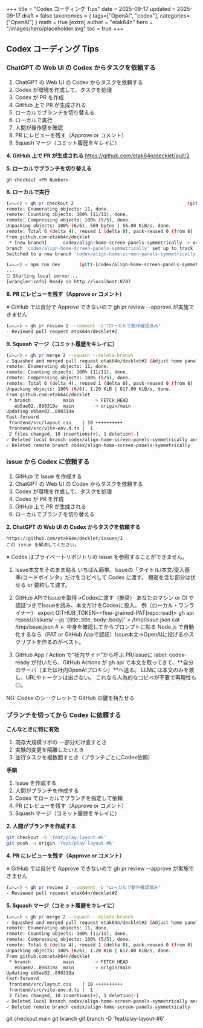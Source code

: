 +++
title = "Codex コーディング Tips"
date = 2025-09-17
updated = 2025-09-17
draft = false
taxonomies = { tags=["OpenAI", "codex"], categories=["OpenAI"] }
math = true
[extra]
author = "etak64n"
hero = "/images/hero/placeholder.svg"
toc = true
+++

## Codex コーディング Tips

### ChatGPT の Web UI の Codex からタスクを依頼する 

1. ChatGPT の Web UI の Codex からタスクを依頼する
2. Codex が環境を作成して、タスクを処理
3. Codex が PR を作成
4. GitHub 上で PR が生成される
5. ローカルでブランチを切り替える
6. ローカルで実行
7. 人間が操作感を確認
8. PR にレビューを残す（Approve or コメント）
9. Squash マージ（コミット履歴をキレイに）

**4. GitHub 上で PR が生成される**
https://github.com/etak64n/decklet/pull/2

**5. ローカルでブランチを切り替える**

```
gh checkout <PR Number>
```

**6. ローカルで実行**

```sh
(๑>ᴗ<) < gh pr checkout 2                                          (git)-[main]
remote: Enumerating objects: 11, done.
remote: Counting objects: 100% (11/11), done.
remote: Compressing objects: 100% (5/5), done.
Unpacking objects: 100% (6/6), 569 bytes | 56.00 KiB/s, done.
remote: Total 6 (delta 4), reused 1 (delta 0), pack-reused 0 (from 0)
From github.com:etak64n/decklet
 * [new branch]      codex/align-home-screen-panels-symmetrically -> origin/codex/align-home-screen-panels-symmetrically
branch 'codex/align-home-screen-panels-symmetrically' set up to track 'origin/codex/align-home-screen-panels-symmetrically'.
Switched to a new branch 'codex/align-home-screen-panels-symmetrically'

(๑>ᴗ<) < npm run dev       (git)-[codex/align-home-screen-panels-symmetrically]
...
⎔ Starting local server...
[wrangler:info] Ready on http://localhost:8787
```

**8. PR にレビューを残す（Approve or コメント）**

※ GitHub では自分で Approve できないので gh pr review --approve が実施できません

```sh
(๑>ᴗ<) < gh pr review 2 --comment -b "ローカルで動作確認済み"
- Reviewed pull request etak64n/decklet#2
```

**9. Squash マージ（コミット履歴をキレイに）**

```sh
(๑>ᴗ<) < gh pr merge 2 --squash --delete-branch
✓ Squashed and merged pull request etak64n/decklet#2 (Adjust home panel grid layout)
remote: Enumerating objects: 11, done.
remote: Counting objects: 100% (11/11), done.
remote: Compressing objects: 100% (5/5), done.
remote: Total 6 (delta 4), reused 1 (delta 0), pack-reused 0 (from 0)
Unpacking objects: 100% (6/6), 1.20 KiB | 617.00 KiB/s, done.
From github.com:etak64n/decklet
 * branch            main       -> FETCH_HEAD
   eb5ae02..898319a  main       -> origin/main
Updating eb5ae02..898319a
Fast-forward
 frontend/src/layout.css    | 10 ++++++++++
 frontend/src/vite-env.d.ts |  1 -
 2 files changed, 10 insertions(+), 1 deletion(-)
✓ Deleted local branch codex/align-home-screen-panels-symmetrically and switched to branch main
✓ Deleted remote branch codex/align-home-screen-panels-symmetrically
```

### issue から Codex に依頼する

1. GitHub で issue を作成する
2. ChatGPT の Web UI の Codex からタスクを依頼する
3. Codex が環境を作成して、タスクを処理
4. Codex が PR を作成
5. GitHub 上で PR が生成される
6. ローカルでブランチを切り替える

**2. ChatGPT の Web UI の Codex からタスクを依頼する**

```
https://github.com/etak64n/decklet/issues/3
この issue を解決してください。
```

※ Codex はプライベートリポジトリの issue を参照することができません。
1. Issue本文をそのまま貼る
いちばん簡単。Issueの「タイトル/本文/受入基準/コードポインタ」だけをコピペして Codex に渡す。
機密を含む部分は伏せる or 要約して渡す。

2. GitHub APIでIssueを取得→Codexに渡す（推奨）
あなたのマシン or CI で 認証つきでIssueを読み、本文だけをCodexに投入。
例（ローカル・ワンライナー）
export GITHUB_TOKEN=<fine-grained-PAT(repo:read)>
gh api repos/<owner>/<repo>/issues/<num> --jq '{title:.title, body:.body}' > /tmp/issue.json
cat /tmp/issue.json  # ← 中身を確認してからプロンプトに貼る
Node.js で自動化するなら（PAT or GitHub Appで認証）Issue本文→OpenAIに投げる小スクリプトを作るのがベスト。

3. GitHub App / Action で“社内サイド”から呼ぶ
PR/Issueに label: codex-ready が付いたら、GitHub Actions が gh api で本文を取ってきて、**自分のサーバ（または社内OpenAIプロキシ）**へ送る。
LLMには本文のみを渡し、URLやトークンは出さない。
これなら人為的なコピペが不要で再現性も◎。

NG: Codex のシークレットで GitHub の鍵を持たせる

### ブランチを切ってから Codex に依頼する

**こんなときに特に有効**

1. 既存大規模リポの 一部分だけ直すとき
2. 実験的変更を隔離したいとき
3. 並行タスクを複数回すとき（ブランチごとにCodex依頼）

**手順**

1. Issue を作成する
2. 人間がブランチを作成する
3. Codex でローカルでブランチを指定して依頼
4. PR にレビューを残す（Approve or コメント）
5. Squash マージ（コミット履歴をキレイに）

**2. 人間がブランチを作成する**

```sh
git checkout -b 'feat/play-layout-#6'
git push -u origin 'feat/play-layout-#6'
```


**4. PR にレビューを残す（Approve or コメント）**

※ GitHub では自分で Approve できないので gh pr review --approve が実施できません

```sh
(๑>ᴗ<) < gh pr review 2 --comment -b "ローカルで動作確認済み"
- Reviewed pull request etak64n/decklet#2
```

**5. Squash マージ（コミット履歴をキレイに）**

```sh
(๑>ᴗ<) < gh pr merge 2 --squash --delete-branch
✓ Squashed and merged pull request etak64n/decklet#2 (Adjust home panel grid layout)
remote: Enumerating objects: 11, done.
remote: Counting objects: 100% (11/11), done.
remote: Compressing objects: 100% (5/5), done.
remote: Total 6 (delta 4), reused 1 (delta 0), pack-reused 0 (from 0)
Unpacking objects: 100% (6/6), 1.20 KiB | 617.00 KiB/s, done.
From github.com:etak64n/decklet
 * branch            main       -> FETCH_HEAD
   eb5ae02..898319a  main       -> origin/main
Updating eb5ae02..898319a
Fast-forward
 frontend/src/layout.css    | 10 ++++++++++
 frontend/src/vite-env.d.ts |  1 -
 2 files changed, 10 insertions(+), 1 deletion(-)
✓ Deleted local branch codex/align-home-screen-panels-symmetrically and switched to branch main
✓ Deleted remote branch codex/align-home-screen-panels-symmetrically
```

git checkout main
git branch
git branch -D 'feat/play-layout-#6'